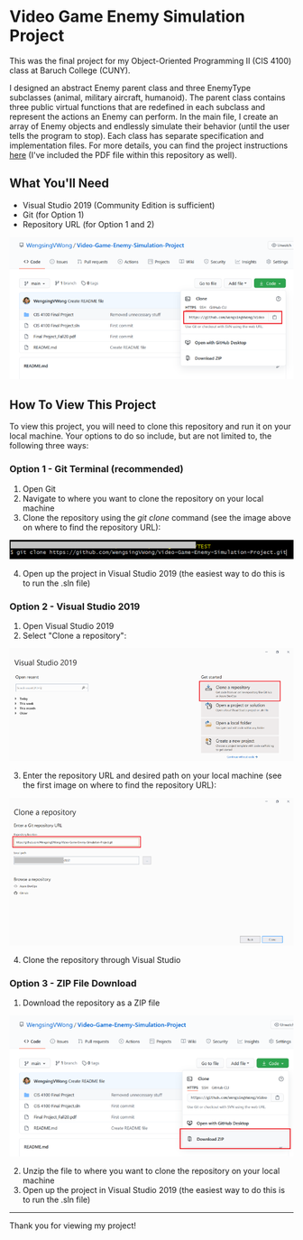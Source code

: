 # Video Game Enemy Simulation Project
This was the final project for my Object-Oriented Programming II (CIS 4100) class at Baruch College (CUNY).

I designed an abstract Enemy parent class and three EnemyType subclasses (animal, military aircraft, humanoid). The parent class contains three public virtual functions that are redefined in each subclass and represent the actions an Enemy can perform. In the main file, I create an array of Enemy objects and endlessly simulate their behavior (until the user tells the program to stop). Each class has separate specification and implementation files. For more details, you can find the project instructions [here](Final%20Project_Fall20.pdf) (I've included the PDF file within this repository as well).

## What You'll Need
* Visual Studio 2019 (Community Edition is sufficient)
* Git (for Option 1)
* Repository URL (for Option 1 and 2)

![Repository URL image](/README%20images/Clone%20Repo%20URL.png)

## How To View This Project
To view this project, you will need to clone this repository and run it on your local machine. Your options to do so include, but are not limited to, the following three ways:

### Option 1 - Git Terminal (recommended)
1. Open Git
2. Navigate to where you want to clone the repository on your local machine
3. Clone the repository using the *git clone* command (see the image above on where to find the repository URL):

![Git Clone image](/README%20images/Git%20Clone.png)

4. Open up the project in Visual Studio 2019 (the easiest way to do this is to run the .sln file)

### Option 2 - Visual Studio 2019
1. Open Visual Studio 2019
2. Select "Clone a repository":

![Visual Studio 2019 Clone Repo image](/README%20images/Visual%20Studio%201.png)

3. Enter the repository URL and desired path on your local machine (see the first image on where to find the repository URL):

![Visual Studio 2019 Repo URL and Desired Path image](/README%20images/Visual%20Studio%202.png)

4. Clone the repository through Visual Studio

### Option 3 - ZIP File Download
1. Download the repository as a ZIP file

![Download ZIP File image](/README%20images/Download%20Zip%20Option.png)

2. Unzip the file to where you want to clone the repository on your local machine
3. Open up the project in Visual Studio 2019 (the easiest way to do this is to run the .sln file)

<hr>

Thank you for viewing my project!
